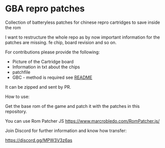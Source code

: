 # GBA repro patches

Collection of batteryless patches for chinese repro cartridges to save inside the rom

I want to restructure the whole repo as by now important information for the patches are missing. fe chip, board revision and so on.

For contributions please provide the following:

 - Picture of the Cartridge board
 - Information in txt about the chips
 - patchfile
 - GBC - method is required see [README](https://github.com/acocalypso/batteryless-patches/blob/main/patches/GBC/README.md)

It can be zipped and sent by PR.

How to use:

Get the base rom of the game and patch it with the patches in this repository.

You can use Rom Patcher JS
https://www.marcrobledo.com/RomPatcher.js/

Join Discord for further information and know how transfer:

https://discord.gg/MPW3V3z6as
